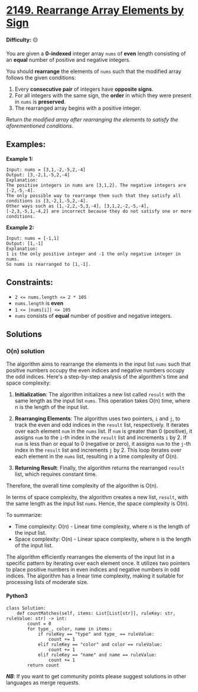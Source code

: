 # [2149. Rearrange Array Elements by Sign](https://leetcode.com/problems/rearrange-array-elements-by-sign/description/)

**Difficulty:** :yellow_circle:

You are given a **0-indexed** integer array `nums` of **even** length consisting of an **equal** number of positive and negative integers.

You should **rearrange** the elements of `nums` such that the modified array follows the given conditions:

1. Every **consecutive pair** of integers have **opposite signs**.
2. For all integers with the same sign, the **order** in which they were present in `nums` is **preserved**.
3. The rearranged array begins with a positive integer.

Return *the modified array after rearranging the elements to satisfy the aforementioned conditions*.


## Examples:

**Example 1:**

```
Input: nums = [3,1,-2,-5,2,-4]
Output: [3,-2,1,-5,2,-4]
Explanation:
The positive integers in nums are [3,1,2]. The negative integers are [-2,-5,-4].
The only possible way to rearrange them such that they satisfy all conditions is [3,-2,1,-5,2,-4].
Other ways such as [1,-2,2,-5,3,-4], [3,1,2,-2,-5,-4], [-2,3,-5,1,-4,2] are incorrect because they do not satisfy one or more conditions.

```

**Example 2:**

```
Input: nums = [-1,1]
Output: [1,-1]
Explanation:
1 is the only positive integer and -1 the only negative integer in nums.
So nums is rearranged to [1,-1].

```


## Constraints:

- `2 <= nums.length <= 2 * 105`
- `nums.length` is **even**
- `1 <= |nums[i]| <= 105`
- `nums` consists of **equal** number of positive and negative integers.


## Solutions

### O(n) solution

The algorithm aims to rearrange the elements in the input list `nums` such that positive numbers occupy the even indices and negative numbers occupy the odd indices. Here's a step-by-step analysis of the algorithm's time and space complexity:

1. **Initialization**: The algorithm initializes a new list called `result` with the same length as the input list `nums`. This operation takes O(n) time, where n is the length of the input list.

2. **Rearranging Elements**: The algorithm uses two pointers, `i` and `j`, to track the even and odd indices in the `result` list, respectively. It iterates over each element `num` in the `nums` list. If `num` is greater than 0 (positive), it assigns `num` to the `i`-th index in the `result` list and increments `i` by 2. If `num` is less than or equal to 0 (negative or zero), it assigns `num` to the `j`-th index in the `result` list and increments `j` by 2. This loop iterates over each element in the `nums` list, resulting in a time complexity of O(n).

3. **Returning Result**: Finally, the algorithm returns the rearranged `result` list, which requires constant time.

Therefore, the overall time complexity of the algorithm is O(n).

In terms of space complexity, the algorithm creates a new list, `result`, with the same length as the input list `nums`. Hence, the space complexity is O(n).

To summarize:
- Time complexity: O(n) - Linear time complexity, where n is the length of the input list.
- Space complexity: O(n) - Linear space complexity, where n is the length of the input list.

The algorithm efficiently rearranges the elements of the input list in a specific pattern by iterating over each element once. It utilizes two pointers to place positive numbers in even indices and negative numbers in odd indices. The algorithm has a linear time complexity, making it suitable for processing lists of moderate size.

#### Python3

```python3
class Solution:
    def countMatches(self, items: List[List[str]], ruleKey: str, ruleValue: str) -> int:
        count = 0
        for type_, color, name in items:
            if ruleKey == "type" and type_ == ruleValue:
                count += 1
            elif ruleKey == "color" and color == ruleValue:
                count += 1
            elif ruleKey == "name" and name == ruleValue:
                count += 1
        return count
```

***NB***: If you want to get community points please suggest solutions in other languages as merge requests.
